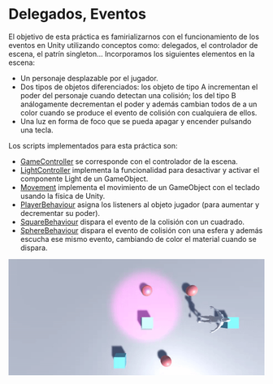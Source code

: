 # Delegados, Eventos
El objetivo de esta práctica es famirializarnos con el funcionamiento de los eventos en Unity utilizando conceptos como: delegados,
el controlador de escena, el patrín singleton... Incorporamos los siguientes elementos en la escena:

* Un personaje desplazable por el jugador.
* Dos tipos de objetos diferenciados: los objeto de tipo A incrementan el poder del personaje cuando detectan una colisión;
los del tipo B análogamente decrementan el poder y además cambian todos de a un color cuando se produce el evento de colisión con 
cualquiera de ellos.
* Una luz en forma de foco que se pueda apagar y encender pulsando una tecla.

Los scripts implementados para esta práctica son:
* [GameController](p4/GameController.cs) se corresponde con el controlador de la escena.
* [LightController](p4/LightController.cs) implementa la funcionalidad para desactivar y activar el componente Light de un GameObject.
* [Movement](p4/Movement.cs) implementa el movimiento de un GameObject con el teclado usando la física de Unity.
* [PlayerBehaviour](p4/PlayerBehaviour.cs) asigna los listeners al objeto jugador (para aumentar y decrementar su poder).
* [SquareBehaviour](p4/SquareBehaviour.cs) dispara el evento de la colisión con un cuadrado.
* [SphereBehaviour](p4/SphereBehaviour.cs) dispara el evento de colisión con una esfera y además escucha ese mismo evento, cambiando de color el material
cuando se dispara.

![gif](p4/gif.gif)
